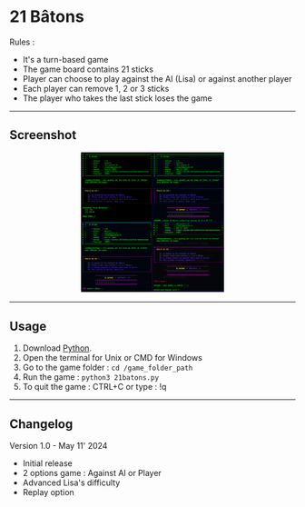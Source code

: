 # 21 Bâtons
Rules : 
- It's a turn-based game
- The game board contains 21 sticks
- Player can choose to play against the AI (Lisa) or against another player
- Each player can remove 1, 2 or 3 sticks
- The player who takes the last stick loses the game

---

## Screenshot
<div align="center">
    <img
        src="https://github.com/AyckinnLisa/21_batons-CLI/blob/main/screenshot.png"
        alt="DEMO"
        style="width:50%">
</div>

---

## Usage
1. Download [Python](https://www.python.org/downloads/).
2. Open the terminal for Unix or CMD for Windows
3. Go to the game folder : ```cd /game_folder_path```
4. Run the game : ```python3 21batons.py```
5. To quit the game : CTRL+C or type : !q

---

## Changelog
Version 1.0 - May 11' 2024

- Initial release
- 2 options game : Against AI or Player
- Advanced Lisa's difficulty
- Replay option
